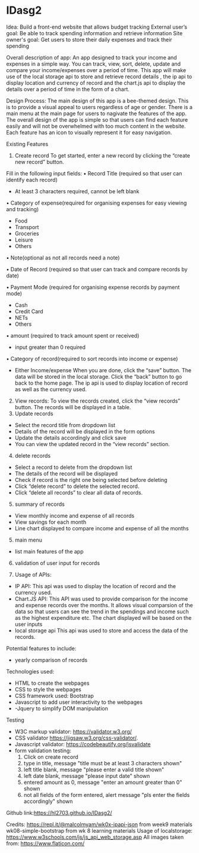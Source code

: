 # IDasg2
Idea: 
Build a front-end website that allows budget tracking
External user’s goal:
Be able to track spending information and retrieve information
Site owner's goal:
Get users to store their daily expenses and track their spending
                                            
Overall description of app:
An app designed to track your income and expenses in a simple way. You can track, view, sort, delete, update and compare your income/expenses over a period of time.
This app will make use of the local storage api to store and retrieve record details , the ip api to display location and currency of record and the chart.js api to display the details over a period of time in the form of a chart.

Design Process:
The main design of this app is a bee-themed design. This is to provide a visual appeal to users regardless of age or gender. There is a main menu at the main page for users to nagivate the features of the app. The overall design of the app is simple so that users can find each feature easily and will not be overwhelmed with too much content in the website. Each feature has an icon to visually represent it for easy navigation.

Existing Features
1.	Create record
To get started, enter a new record by clicking the “create new record” button. 

Fill in the following input fields:
•   Record Title (required so that user can identify each record)
-	At least 3 characters required, cannot be left blank

•	 Category of expense(required for organising expenses for easy viewing and tracking)
-	 Food
-	 Transport
-	 Groceries
-	 Leisure
-	 Others

•  Note(optional as not all records need a note)

•  Date of Record (required so that user can track and compare records by date)

•	Payment Mode (required for organising expense records by payment mode)
-	Cash
-	Credit Card
-	NETs
-	Others

•	amount (required to track amount spent or received)
-	input greater than 0 required

•	Category of record(required to sort records into income or expense)
-	Either Income/expense
When you are done, click the “save” button. The data will be stored in the local storage.
Click the “back” button to go back to the home page.
The ip api is used to display location of record as well as the currency used.
2.	View records:
To view the records created, click the “view records” button.
The records will be displayed in a table.
1. Update records
-	Select the record title from dropdown list
-	Details of the record will be displayed in the form options
-	Update the details accordingly and click save
-	You can view the updated record in the “view records” section.

4. delete records
-   Select a record to delete from the dropdown list
-	The details of the record will be displayed
-	Check if record is the right one being selected before deleting 
-	Click “delete record” to delete the selected record.
-	Click “delete all records” to clear all data of records.

5. summary of records
-	View monthly income and expense of all records
-	View savings for each month
-	Line chart displayed to compare income and expense of all the months

5. main menu
- list main features of the app

6. validation of user input for records

7. Usage of APIs:
- IP API:
This api was used to display the location of record and the currency used.
- Chart.JS API:
This API was used to provide comparison for the income and expense records over the months. It allows visual comparsion of the data so that users can see the trend in the spendings and income such as the highest expenditure etc. The chart displayed will be based on the user inputs 
- local storage api
This api was used to store and access the data of the records.

Potential features to include:
- yearly comparison of records

Technologies used:
- HTML to create the webpages
- CSS to style the webpages
- CSS framework used: Bootstrap
- Javascript to add user interactivity to the webpages
- -Jquery to simplify DOM manipulation

Testing
- W3C markup validator: 
  https://validator.w3.org/
- CSS validator
  https://jigsaw.w3.org/css-validator/.
- Javascript validator:
  https://codebeautify.org/jsvalidate
- form validation testing:
  1. Click on create record
  2. type in title, message "title must be at least 3 characters shown"
  3. left title blank, message "please enter a valid title shown"
  4. left date blank, message "please input date" shown
  5. entered amount as 0, message "enter an amount greater than 0" shown
  6. not all fields of the form entered, alert message "pls enter the fields accordingly" shown
  
Github link:https://hl2703.github.io/IDasg2/

Credits:
https://repl.it/@malcolmyam/wk0x-ipapi-json from week9 materials
wk08-simple-bootstrap from wk 8 learning materials
Usage of localstorage: https://www.w3schools.com/js/js_api_web_storage.asp
All images taken from: https://www.flaticon.com/

